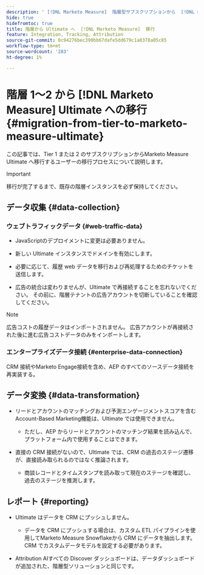```yaml
---
description: ' [!DNL Marketo Measure]  階層型サブスクリプションから  [!DNL Marketo Measure] Ultimate に移行する際の移行プロセスについて説明します。'
hide: true
hidefromtoc: true
title: 階層から Ultimate へ  [!DNL Marketo Measure]  移行
feature: Integration, Tracking, Attribution
source-git-commit: 0c94276bec390bb67dafe5dd679c1a0378a05c85
workflow-type: tm+mt
source-wordcount: '283'
ht-degree: 1%

---
```


# 階層 1～2 から [!DNL Marketo Measure] Ultimate への移行 {#migration-from-tier-to-marketo-measure-ultimate}

この記事では、Tier 1 または 2 のサブスクリプションからMarketo Measure Ultimate へ移行するユーザーの移行プロセスについて説明します。

>[!IMPORTANT]
>
>移行が完了するまで、既存の階層インスタンスを必ず保持してください。

## データ収集 {#data-collection}

### ウェブトラフィックデータ {#web-traffic-data}

* JavaScriptのデプロイメントに変更は必要ありません。

* 新しい Ultimate インスタンスでドメインを有効にします。

* 必要に応じて、履歴 web データを移行および再処理するためのチケットを送信します。

* 広告の統合は変わりませんが、Ultimate で再接続することを忘れないでください。 その前に、階層テナントの広告アカウントを切断していることを確認してください。

>[!NOTE]
>
>広告コストの履歴データはインポートされません。 広告アカウントが再接続された後に進む広告コストデータのみをインポートします。

### エンタープライズデータ接続 {#enterprise-data-connection}

CRM 接続やMarketo Engage接続を含め、AEP のすべてのソースデータ接続を再実装する。

## データ変換 {#data-transformation}

* リードとアカウントのマッチングおよび予測エンゲージメントスコアを含むAccount-Based Marketing機能は、Ultimate では使用できません。

   * ただし、AEP からリードとアカウントのマッチング結果を読み込んで、プラットフォーム内で使用することはできます。

* 直接の CRM 接続がないので、Ultimate では、CRM の過去のステージ遷移が、直接読み取られるのではなく推論されます。

   * 商談レコードとタイムスタンプを読み取って現在のステージを確認し、過去のステージを推測します。

## レポート {#reporting}

* Ultimate はデータを CRM にプッシュしません。

   * データを CRM にプッシュする場合は、カスタム ETL パイプラインを使用してMarketo Measure Snowflakeから CRM にデータを抽出します。 CRM でカスタムデータモデルを設定する必要があります。

* Attribution AIすべての Discover ダッシュボードは、データダッシュボードが追加された、階層型ソリューションと同じです。
